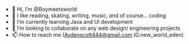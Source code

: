 - 👋 Hi, I’m @Boymeetsworld
- 👀 I like reading, skating, writing, music, and of course... coding 
- 🌱 I’m currently learning Java and UI development
- 💞️ I’m looking to collaborate on any web design/ engineering projects
- 📫 How to reach me (Aydenscott444@gmail.com IG:new_world_eden)

<!---
Boymeetsworld/Boymeetsworld is a ✨ special ✨ repository because its `README.md` (this file) appears on your GitHub profile.
You can click the Preview link to take a look at your changes.
--->
